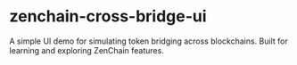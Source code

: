 # zenchain-cross-bridge-ui
A simple UI demo for simulating token bridging across blockchains. Built for learning and exploring ZenChain features.
